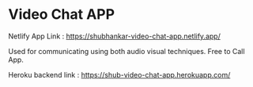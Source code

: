 # Video Chat APP

Netlify App Link : https://shubhankar-video-chat-app.netlify.app/

Used for communicating using both audio visual techniques. Free to Call App.

Heroku backend link : https://shub-video-chat-app.herokuapp.com/

